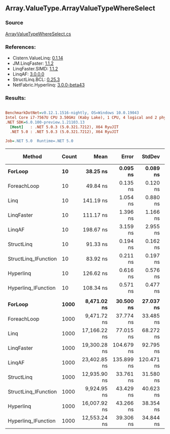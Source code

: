 ﻿## Array.ValueType.ArrayValueTypeWhereSelect

### Source
[ArrayValueTypeWhereSelect.cs](../LinqBenchmarks/Array/ValueType/ArrayValueTypeWhereSelect.cs)

### References:
- Cistern.ValueLinq: [0.1.14](https://www.nuget.org/packages/Cistern.ValueLinq/0.1.14)
- JM.LinqFaster: [1.1.2](https://www.nuget.org/packages/JM.LinqFaster/1.1.2)
- LinqFaster.SIMD: [1.1.2](https://www.nuget.org/packages/LinqFaster.SIMD/1.0.3)
- LinqAF: [3.0.0.0](https://www.nuget.org/packages/LinqAF/3.0.0.0)
- StructLinq.BCL: [0.25.3](https://www.nuget.org/packages/StructLinq.BCL/0.25.3)
- NetFabric.Hyperlinq: [3.0.0-beta43](https://www.nuget.org/packages/NetFabric.Hyperlinq/3.0.0-beta43)

### Results:
``` ini

BenchmarkDotNet=v0.12.1.1516-nightly, OS=Windows 10.0.19043
Intel Core i7-7567U CPU 3.50GHz (Kaby Lake), 1 CPU, 4 logical and 2 physical cores
.NET SDK=6.0.100-preview.1.21103.13
  [Host]   : .NET 5.0.3 (5.0.321.7212), X64 RyuJIT
  .NET 5.0 : .NET 5.0.3 (5.0.321.7212), X64 RyuJIT

Job=.NET 5.0  Runtime=.NET 5.0  

```
|               Method | Count |         Mean |      Error |     StdDev | Ratio | RatioSD |   Gen 0 | Gen 1 | Gen 2 | Allocated |
|--------------------- |------ |-------------:|-----------:|-----------:|------:|--------:|--------:|------:|------:|----------:|
|              **ForLoop** |    **10** |     **38.25 ns** |   **0.095 ns** |   **0.089 ns** |  **1.00** |    **0.00** |       **-** |     **-** |     **-** |         **-** |
|          ForeachLoop |    10 |     49.84 ns |   0.135 ns |   0.120 ns |  1.30 |    0.00 |       - |     - |     - |         - |
|                 Linq |    10 |    141.19 ns |   1.054 ns |   0.880 ns |  3.69 |    0.02 |  0.1032 |     - |     - |     216 B |
|           LinqFaster |    10 |    111.17 ns |   1.396 ns |   1.166 ns |  2.91 |    0.03 |  0.3901 |     - |     - |     816 B |
|               LinqAF |    10 |    198.67 ns |   3.159 ns |   2.955 ns |  5.19 |    0.08 |       - |     - |     - |         - |
|           StructLinq |    10 |     91.33 ns |   0.194 ns |   0.162 ns |  2.39 |    0.01 |  0.0305 |     - |     - |      64 B |
| StructLinq_IFunction |    10 |     83.92 ns |   0.211 ns |   0.197 ns |  2.19 |    0.01 |       - |     - |     - |         - |
|            Hyperlinq |    10 |    126.62 ns |   0.616 ns |   0.576 ns |  3.31 |    0.01 |       - |     - |     - |         - |
|  Hyperlinq_IFunction |    10 |    108.34 ns |   0.571 ns |   0.477 ns |  2.83 |    0.02 |       - |     - |     - |         - |
|                      |       |              |            |            |       |         |         |       |       |           |
|              **ForLoop** |  **1000** |  **8,471.02 ns** |  **30.500 ns** |  **27.037 ns** |  **1.00** |    **0.00** |       **-** |     **-** |     **-** |         **-** |
|          ForeachLoop |  1000 |  9,471.72 ns |  37.774 ns |  33.485 ns |  1.12 |    0.01 |       - |     - |     - |         - |
|                 Linq |  1000 | 17,166.22 ns |  77.015 ns |  68.272 ns |  2.03 |    0.01 |  0.0916 |     - |     - |     216 B |
|           LinqFaster |  1000 | 19,300.28 ns | 104.679 ns |  92.795 ns |  2.28 |    0.01 | 45.4407 |     - |     - |  96,240 B |
|               LinqAF |  1000 | 23,402.85 ns | 135.899 ns | 120.471 ns |  2.76 |    0.02 |       - |     - |     - |         - |
|           StructLinq |  1000 | 12,935.90 ns |  33.761 ns |  31.580 ns |  1.53 |    0.01 |  0.0305 |     - |     - |      64 B |
| StructLinq_IFunction |  1000 |  9,924.95 ns |  43.429 ns |  40.623 ns |  1.17 |    0.01 |       - |     - |     - |         - |
|            Hyperlinq |  1000 | 16,007.92 ns |  43.266 ns |  38.354 ns |  1.89 |    0.01 |       - |     - |     - |         - |
|  Hyperlinq_IFunction |  1000 | 12,553.24 ns |  39.306 ns |  34.844 ns |  1.48 |    0.01 |       - |     - |     - |         - |

